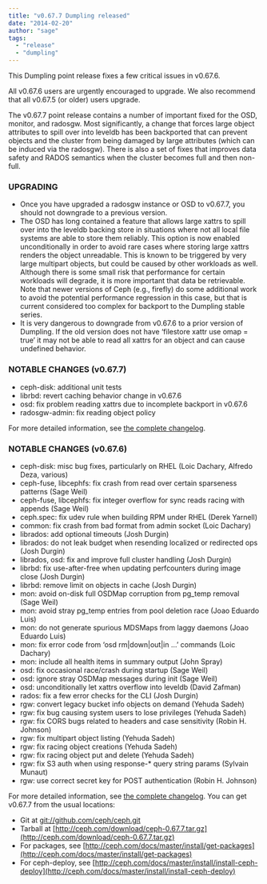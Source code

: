 ```yaml
---
title: "v0.67.7 Dumpling released"
date: "2014-02-20"
author: "sage"
tags:
  - "release"
  - "dumpling"
---
```


This Dumpling point release fixes a few critical issues in v0.67.6.

All v0.67.6 users are urgently encouraged to upgrade. We also recommend that all v0.67.5 (or older) users upgrade.

The v0.67.7 point release contains a number of important fixed for the OSD, monitor, and radosgw. Most significantly, a change that forces large object attributes to spill over into leveldb has been backported that can prevent objects and the cluster from being damaged by large attributes (which can be induced via the radosgw). There is also a set of fixes that improves data safety and RADOS semantics when the cluster becomes full and then non-full.

### UPGRADING

- Once you have upgraded a radosgw instance or OSD to v0.67.7, you should not downgrade to a previous version.
- The OSD has long contained a feature that allows large xattrs to spill over into the leveldb backing store in situations where not all local file systems are able to store them reliably. This option is now enabled unconditionally in order to avoid rare cases where storing large xattrs renders the object unreadable. This is known to be triggered by very large multipart objects, but could be caused by other workloads as well. Although there is some small risk that performance for certain workloads will degrade, it is more important that data be retrievable. Note that newer versions of Ceph (e.g., firefly) do some additional work to avoid the potential performance regression in this case, but that is current considered too complex for backport to the Dumpling stable series.
- It is very dangerous to downgrade from v0.67.6 to a prior version of Dumpling. If the old version does not have ‘filestore xattr use omap = true’ it may not be able to read all xattrs for an object and can cause undefined behavior.

### NOTABLE CHANGES (v0.67.7)

- ceph-disk: additional unit tests
- librbd: revert caching behavior change in v0.67.6
- osd: fix problem reading xattrs due to incomplete backport in v0.67.6
- radosgw-admin: fix reading object policy

For more detailed information, see [the complete changelog](http://ceph.com/docs/master/_downloads/v0.67.7.txt).

### NOTABLE CHANGES (v0.67.6)

- ceph-disk: misc bug fixes, particularly on RHEL (Loic Dachary, Alfredo Deza, various)
- ceph-fuse, libcephfs: fix crash from read over certain sparseness patterns (Sage Weil)
- ceph-fuse, libcephfs: fix integer overflow for sync reads racing with appends (Sage Weil)
- ceph.spec: fix udev rule when building RPM under RHEL (Derek Yarnell)
- common: fix crash from bad format from admin socket (Loic Dachary)
- librados: add optional timeouts (Josh Durgin)
- librados: do not leak budget when resending localized or redirected ops (Josh Durgin)
- librados, osd: fix and improve full cluster handling (Josh Durgin)
- librbd: fix use-after-free when updating perfcounters during image close (Josh Durgin)
- librbd: remove limit on objects in cache (Josh Durgin)
- mon: avoid on-disk full OSDMap corruption from pg\_temp removal (Sage Weil)
- mon: avoid stray pg\_temp entries from pool deletion race (Joao Eduardo Luis)
- mon: do not generate spurious MDSMaps from laggy daemons (Joao Eduardo Luis)
- mon: fix error code from ‘osd rm|down|out|in ...’ commands (Loic Dachary)
- mon: include all health items in summary output (John Spray)
- osd: fix occasional race/crash during startup (Sage Weil)
- osd: ignore stray OSDMap messages during init (Sage Weil)
- osd: unconditionally let xattrs overflow into leveldb (David Zafman)
- rados: fix a few error checks for the CLI (Josh Durgin)
- rgw: convert legacy bucket info objects on demand (Yehuda Sadeh)
- rgw: fix bug causing system users to lose privileges (Yehuda Sadeh)
- rgw: fix CORS bugs related to headers and case sensitivity (Robin H. Johnson)
- rgw: fix multipart object listing (Yehuda Sadeh)
- rgw: fix racing object creations (Yehuda Sadeh)
- rgw: fix racing object put and delete (Yehuda Sadeh)
- rgw: fix S3 auth when using response-\* query string params (Sylvain Munaut)
- rgw: use correct secret key for POST authentication (Robin H. Johnson)

For more detailed information, see [the complete changelog](http://ceph.com/docs/master/_downloads/v0.67.6.txt). You can get v0.67.7 from the usual locations:

- Git at [git://github.com/ceph/ceph.git](http://github.com/ceph/ceph)
- Tarball at [http://ceph.com/download/ceph-0.67.7.tar.gz](http://ceph.com/download/ceph-0.67.7.tar.gz)
- For packages, see [http://ceph.com/docs/master/install/get-packages](http://ceph.com/docs/master/install/get-packages)
- For ceph-deploy, see [http://ceph.com/docs/master/install/install-ceph-deploy](http://ceph.com/docs/master/install/install-ceph-deploy)
